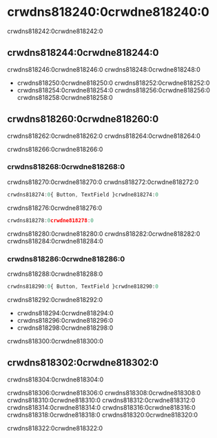 # crwdns818240:0crwdne818240:0

<p class="description">crwdns818242:0crwdne818242:0</p>

## crwdns818244:0crwdne818244:0

crwdns818246:0crwdne818246:0 crwdns818248:0crwdne818248:0

- crwdns818250:0crwdne818250:0 crwdns818252:0crwdne818252:0
- crwdns818254:0crwdne818254:0 crwdns818256:0crwdne818256:0 crwdns818258:0crwdne818258:0

## crwdns818260:0crwdne818260:0

crwdns818262:0crwdne818262:0 crwdns818264:0crwdne818264:0

crwdns818266:0crwdne818266:0

### crwdns818268:0crwdne818268:0

crwdns818270:0crwdne818270:0 crwdns818272:0crwdne818272:0

```js
crwdns818274:0{ Button, TextField }crwdne818274:0
```

crwdns818276:0crwdne818276:0

```js
crwdns818278:0crwdne818278:0
```

crwdns818280:0crwdne818280:0 crwdns818282:0crwdne818282:0 crwdns818284:0crwdne818284:0

### crwdns818286:0crwdne818286:0

crwdns818288:0crwdne818288:0

```js
crwdns818290:0{ Button, TextField }crwdne818290:0
```

crwdns818292:0crwdne818292:0

- crwdns818294:0crwdne818294:0
- crwdns818296:0crwdne818296:0
- crwdns818298:0crwdne818298:0

crwdns818300:0crwdne818300:0

## crwdns818302:0crwdne818302:0

crwdns818304:0crwdne818304:0

crwdns818306:0crwdne818306:0 crwdns818308:0crwdne818308:0 crwdns818310:0crwdne818310:0 crwdns818312:0crwdne818312:0 crwdns818314:0crwdne818314:0 crwdns818316:0crwdne818316:0 crwdns818318:0crwdne818318:0 crwdns818320:0crwdne818320:0

crwdns818322:0crwdne818322:0